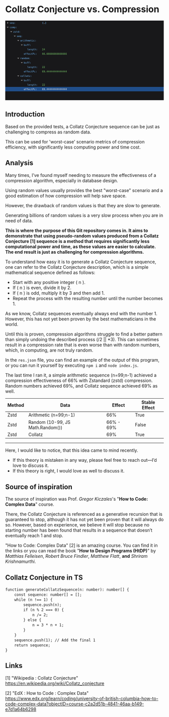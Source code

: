 # Collatz Conjecture vs. Compression

![README top image demostrating example results form bellow](/README-top.png)

## Introduction

Based on the provided tests, a Collatz Conjecture sequence can be just as challenging to compress as random data.

This can be used for 'worst-case' scenario metrics of compression efficiency, with significantly less computing power and time cost.

## Analysis

Many times, I’ve found myself needing to measure the effectiveness of a compression algorithm, especially in database design.

Using random values usually provides the best "worst-case" scenario and a good estimation of how compression will help save space.

However, the drawback of random values is that they are slow to generate.

Generating billions of random values is a very slow process when you are in need of data.

**This is where the purpose of this Git repository comes in. It aims to demonstrate that using pseudo-random values produced from a Collatz Conjecture [1] sequence is a method that requires significantly less computational power and time, as these values are easier to calculate. The end result is just as challenging for compression algorithms.**

To understand how easy it is to generate a Collatz Conjecture sequence, one can refer to the Collatz Conjecture description, which is a simple mathematical sequence defined as follows:

- Start with any positive integer \( n \).
- If \( n \) is even, divide it by 2.
- If \( n \) is odd, multiply it by 3 and then add 1.
- Repeat the process with the resulting number until the number becomes 1.

As we know, Collatz sequences eventually always end with the number 1. However, this has not yet been proven by the best mathematicians in the world.

Until this is proven, compression algorithms struggle to find a better pattern than simply undoing the described process (/2 || *3). This can sometimes result in a compression rate that is even worse than with random numbers, which, in computing, are not truly random.

In the `res.json` file, you can find an example of the output of this program, or you can run it yourself by executing `npm i` and `node index.js`.

The last time I ran it, a simple arithmetic sequence (n=99;n-1) achieved a compression effectiveness of 66% with Zstandard (zstd) compression. Random numbers achieved 69%, and Collatz sequence achieved 69% as well.

| Method | Data | Effect | Stable Effect |
| --- | --- | --- | --- |
| Zstd | Arithmetic (n=99;n-1) | 66% | True |
| Zstd | Random (10-99, JS Math.Random()) | 66% - 69% | False |
| Zstd | Collatz | 69% | True |

---

Here, I would like to notice, that this idea came to mind recently. 
- If this theory is mistaken in any way, please feel free to reach out—I’d love to discuss it. 
- If this theory is right, I would love as well to discuss it.

## Source of inspiration

The source of inspiration was Prof. *Gregor Kiczales*'s "**How to Code: Complex Data**" course. 

There, the Collatz Conjecture is referenced as a generative recursion that is guaranteed to stop, although it has not yet been proven that it will always do so. However, based on experience, we believe it will stop because no starting number has been found that results in a sequence that doesn’t eventually reach 1 and stop.

"How to Code: Complex Data" [2] is an amazing course. You can find it in the links or you can read the book "**How to Design Programs (HtDP)**" by *Matthias Felleisen*, *Robert Bruce Findler*, *Matthew Flatt*, **and** *Shriram Krishnamurthi*.

## Collatz Conjecture in TS
```
function generateCollatzSequence(n: number): number[] {
    const sequence: number[] = [];
    while (n !== 1) {
        sequence.push(n);
        if (n % 2 === 0) {
            n /= 2;
        } else {
            n = 3 * n + 1;
        }
    }
    sequence.push(1); // Add the final 1
    return sequence;
}
```
## Links

[1] "Wikipedia : Collatz Conjecture" https://en.wikipedia.org/wiki/Collatz_conjecture

[2] "EdX : How to Code : Complex Data" https://www.edx.org/learn/coding/university-of-british-columbia-how-to-code-complex-data?objectID=course-c2a2d51b-4841-46aa-b149-e7d1a64b6298
